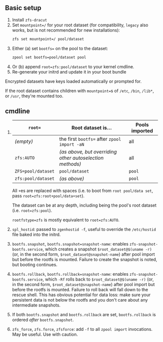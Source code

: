 ## Basic setup
1. Install `zfs-dracut`
2. Set `mountpoint=/` for your root dataset (for compatibility, `legacy` also works, but is not recommended for new installations):
    ```sh
    zfs set mountpoint=/ pool/dataset
    ```
3. Either (a) set `bootfs=` on the pool to the dataset:
    ```sh
    zpool set bootfs=pool/dataset pool
    ```
4. Or (b) append `root=zfs:pool/dataset` to your kernel cmdline.
5. Re-generate your initrd and update it in your boot bundle

Encrypted datasets have keys loaded automatically or prompted for.

If the root dataset contains children with `mountpoint=`s of `/etc`, `/bin`, `/lib*`, or `/usr`, they're mounted too.

## cmdline
1. `root=`            | Root dataset is…                                         | Pools imported |
   -------------------|----------------------------------------------------------|----------------|
   *(empty)*          | the first `bootfs=` after `zpool import -aN`             | all            |
   `zfs:AUTO`         | *(as above, but overriding other autoselection methods)* | all            |
   `ZFS=pool/dataset` | `pool/dataset`                                           | `pool`         |
   `zfs:pool/dataset` | *(as above)*                                             | `pool`         |

   All `+`es are replaced with spaces (i.e. to boot from `root pool/data set`, pass `root=zfs:root+pool/data+set`).

   The dataset can be at any depth, including being the pool's root dataset (i.e. `root=zfs:pool`).

   `rootfstype=zfs` is mostly equivalent to `root=zfs:AUTO`.

2. `spl_hostid`: passed to `zgenhostid -f`, useful to override the `/etc/hostid` file baked into the initrd.

3. `bootfs.snapshot`, `bootfs.snapshot=snapshot-name`: enables `zfs-snapshot-bootfs.service`,
   which creates a snapshot `$root_dataset@$(uname -r)` (or, in the second form, `$root_dataset@snapshot-name`)
   after pool import but before the rootfs is mounted.
   Failure to create the snapshot is noted, but booting continues.

4. `bootfs.rollback`, `bootfs.rollback=snapshot-name`: enables `zfs-snapshot-bootfs.service`,
   which `-Rf` rolls back to `$root_dataset@$(uname -r)` (or, in the second form, `$root_dataset@snapshot-name`)
   after pool import but before the rootfs is mounted.
   Failure to roll back will fall down to the rescue shell.
   This has obvious potential for data loss: make sure your persistent data is not below the rootfs and you don't care about any intermediate snapshots.

5. If both `bootfs.snapshot` and `bootfs.rollback` are set, `bootfs.rollback` is ordered *after* `bootfs.snapshot`.

6. `zfs_force`, `zfs.force`, `zfsforce`: add `-f` to all `zpool import` invocations.
   May be useful. Use with caution.
